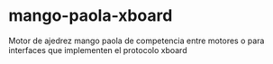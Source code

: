 # mango-paola-xboard

Motor de ajedrez mango paola de competencia entre motores o para interfaces que implementen el protocolo xboard
